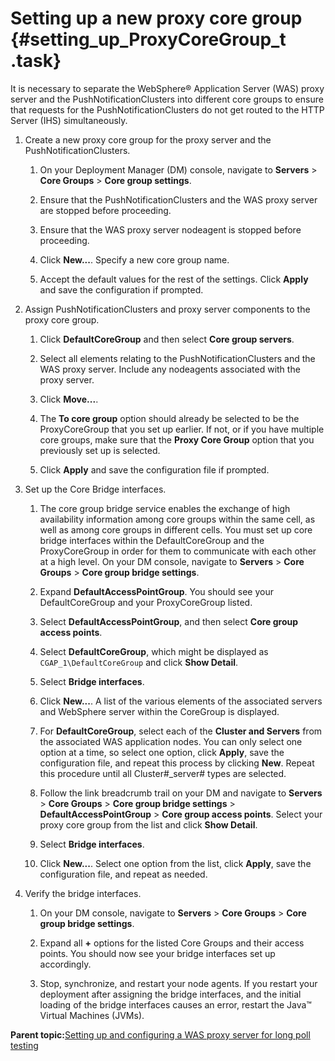 # Setting up a new proxy core group {#setting_up_ProxyCoreGroup_t .task}

It is necessary to separate the WebSphere® Application Server \(WAS\) proxy server and the PushNotificationClusters into different core groups to ensure that requests for the PushNotificationClusters do not get routed to the HTTP Server \(IHS\) simultaneously.

1.  Create a new proxy core group for the proxy server and the PushNotificationClusters.

    1.  On your Deployment Manager \(DM\) console, navigate to **Servers** \> **Core Groups** \> **Core group settings**.

    2.  Ensure that the PushNotificationClusters and the WAS proxy server are stopped before proceeding.

    3.  Ensure that the WAS proxy server nodeagent is stopped before proceeding.

    4.  Click **New...**. Specify a new core group name.

    5.  Accept the default values for the rest of the settings. Click **Apply** and save the configuration if prompted.

2.  Assign PushNotificationClusters and proxy server components to the proxy core group.

    1.  Click **DefaultCoreGroup** and then select **Core group servers**.

    2.  Select all elements relating to the PushNotificationClusters and the WAS proxy server. Include any nodeagents associated with the proxy server.

    3.  Click **Move...**.

    4.  The **To core group** option should already be selected to be the ProxyCoreGroup that you set up earlier. If not, or if you have multiple core groups, make sure that the **Proxy Core Group** option that you previously set up is selected.

    5.  Click **Apply** and save the configuration file if prompted.

3.  Set up the Core Bridge interfaces.

    1.  The core group bridge service enables the exchange of high availability information among core groups within the same cell, as well as among core groups in different cells. You must set up core bridge interfaces within the DefaultCoreGroup and the ProxyCoreGroup in order for them to communicate with each other at a high level. On your DM console, navigate to **Servers** \> **Core Groups** \> **Core group bridge settings**.

    2.  Expand **DefaultAccessPointGroup**. You should see your DefaultCoreGroup and your ProxyCoreGroup listed.

    3.  Select **DefaultAccessPointGroup**, and then select **Core group access points**.

    4.  Select **DefaultCoreGroup**, which might be displayed as `CGAP_1\DefaultCoreGroup` and click **Show Detail**.

    5.  Select **Bridge interfaces**.

    6.  Click **New...**. A list of the various elements of the associated servers and WebSphere server within the CoreGroup is displayed.

    7.  For **DefaultCoreGroup**, select each of the **Cluster and Servers** from the associated WAS application nodes. You can only select one option at a time, so select one option, click **Apply**, save the configuration file, and repeat this process by clicking **New**. Repeat this procedure until all Cluster\#\_server\# types are selected.

    8.  Follow the link breadcrumb trail on your DM and navigate to **Servers** \> **Core Groups** \> **Core group bridge settings** \> **DefaultAccessPointGroup** \> **Core group access points**. Select your proxy core group from the list and click **Show Detail**.

    9.  Select **Bridge interfaces**.

    10. Click **New...**. Select one option from the list, click **Apply**, save the configuration file, and repeat as needed.

4.  Verify the bridge interfaces.

    1.  On your DM console, navigate to **Servers** \> **Core Groups** \> **Core group bridge settings**.

    2.  Expand all **+** options for the listed Core Groups and their access points. You should now see your bridge interfaces set up accordingly.

    3.  Stop, synchronize, and restart your node agents. If you restart your deployment after assigning the bridge interfaces, and the initial loading of the bridge interfaces causes an error, restart the Java™ Virtual Machines \(JVMs\).


**Parent topic:**[Setting up and configuring a WAS proxy server for long poll testing](../secure/t_admin_config_was_proxy.md)

